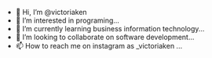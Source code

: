 - 👋 Hi, I’m @victoriaken
- 👀 I’m interested in programing...
- 🌱 I’m currently learning business information technology...
- 💞️ I’m looking to collaborate on software development...
- 📫 How to reach me on instagram as _victoriaken ...

<!---
victoriaken/victoriaken is a ✨ special ✨ repository because its `README.md` (this file) appears on your GitHub profile.
You can click the Preview link to take a look at your changes.
--->

